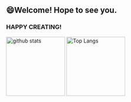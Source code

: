 <h2>😄Welcome! Hope to see you.</h2>
<h3>HAPPY CREATING!</h3>

<p align="left">
  <img alt="github stats" height="160px" src="https://github-readme-stats.vercel.app/api?username=RYgithub1&theme=vue&show_icons=true&count_private=true" style="border_color:transparent;" />
  
  <img alt="Top Langs" height="160px" src="https://github-readme-stats.vercel.app/api/top-langs/?username=RYgithub1&theme=vue&layout=compact" />
  
  <!-- <img alt="Card" height="160px" src="https://github-readme-stats.vercel.app/api/pin/?username=RYgithub1&repo=github-readme-stats" /> -->
  
</p>



<!--
### Hi there 👋

**RYgithub1/RYgithub1** is a ✨ _special_ ✨ repository because its `README.md` (this file) appears on your GitHub profile.

Here are some ideas to get you started:

- 🔭 I’m currently working on ...
- 🌱 I’m currently learning ...
- 👯 I’m looking to collaborate on ...
- 🤔 I’m looking for help with ...
- 💬 Ask me about ...
- 📫 How to reach me: ...
- 😄 Pronouns: ...
- ⚡ Fun fact: ...
-->
